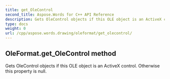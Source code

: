 ```yaml
---
title: get_OleControl
second_title: Aspose.Words for C++ API Reference
description: Gets OleControl objects if this OLE object is an ActiveX control. Otherwise this property is null. 
type: docs
weight: 0
url: /cpp/aspose.words.drawing/oleformat/get_olecontrol/
---
```

## OleFormat.get_OleControl method


Gets OleControl objects if this OLE object is an ActiveX control. Otherwise this property is null. 

